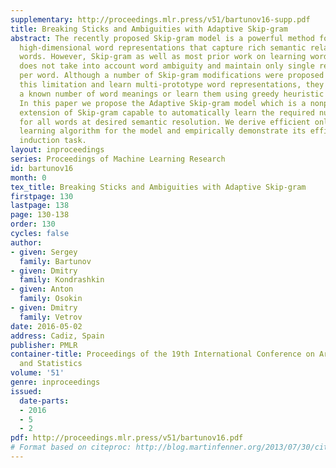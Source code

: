 ```yaml
---
supplementary: http://proceedings.mlr.press/v51/bartunov16-supp.pdf
title: Breaking Sticks and Ambiguities with Adaptive Skip-gram
abstract: The recently proposed Skip-gram model is a powerful method for learning
  high-dimensional word representations that capture rich semantic relationships between
  words. However, Skip-gram as well as most prior work on learning word representations
  does not take into account word ambiguity and maintain only single representation
  per word. Although a number of Skip-gram modifications were proposed to overcome
  this limitation and learn multi-prototype word representations, they either require
  a known number of word meanings or learn them using greedy heuristic approaches.
  In this paper we propose the Adaptive Skip-gram model which is a nonparametric Bayesian
  extension of Skip-gram capable to automatically learn the required number of representations
  for all words at desired semantic resolution. We derive efficient online variational
  learning algorithm for the model and empirically demonstrate its efficiency on word-sense
  induction task.
layout: inproceedings
series: Proceedings of Machine Learning Research
id: bartunov16
month: 0
tex_title: Breaking Sticks and Ambiguities with Adaptive Skip-gram
firstpage: 130
lastpage: 138
page: 130-138
order: 130
cycles: false
author:
- given: Sergey
  family: Bartunov
- given: Dmitry
  family: Kondrashkin
- given: Anton
  family: Osokin
- given: Dmitry
  family: Vetrov
date: 2016-05-02
address: Cadiz, Spain
publisher: PMLR
container-title: Proceedings of the 19th International Conference on Artificial Intelligence
  and Statistics
volume: '51'
genre: inproceedings
issued:
  date-parts:
  - 2016
  - 5
  - 2
pdf: http://proceedings.mlr.press/v51/bartunov16.pdf
# Format based on citeproc: http://blog.martinfenner.org/2013/07/30/citeproc-yaml-for-bibliographies/
---
```


